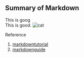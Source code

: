 ## Summary of Markdown
This is goog  
This is good.
![cat](https://www.codesheep.cn/2019/09/04/id-springbt-starter/#lg=1&slide=0)

Reference
1. [markdowntutorial](https://www.markdowntutorial.com/lesson/1/)
2. [markdownguide](https://www.markdownguide.org/)
